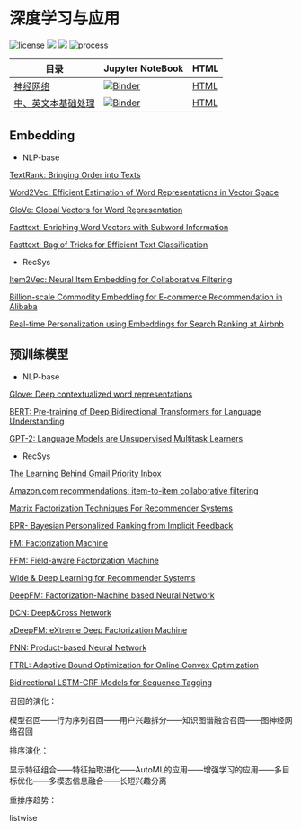 # 深度学习与应用

[![license](https://img.shields.io/badge/license-MIT-blue)](https://github.com/sbl-sdsc/mmtf-spark/blob/master/LICENSE)   ![](https://img.shields.io/badge/python-3.7-brightgreen?logo=python) ![](https://img.shields.io/badge/tensorflow-2.0-brightengreen?logo=tensorflow) ![process](https://img.shields.io/badge/process-building-yellow)

| 目录                                                         | Jupyter NoteBook                                             | HTML                                                         |
| ------------------------------------------------------------ | ------------------------------------------------------------ | ------------------------------------------------------------ |
| [神经网络](https://nbviewer.jupyter.org/github/LibertyDream/deep_learning/blob/master/DL/neural_network.ipynb) | [![Binder](https://mybinder.org/badge_logo.svg)](https://mybinder.org/v2/gh/LibertyDream/deep_learning/master?filepath=DL%2Fneural_network.ipynb) | [HTML](https://libertydream.github.io/deep_learning/DL/neural_network.html) |
| [中、英文本基础处理](https://nbviewer.jupyter.org/github/LibertyDream/deep_learning/blob/master/DL/en_zh_base_processing.ipynb) | [![Binder](https://mybinder.org/badge_logo.svg)](https://mybinder.org/v2/gh/LibertyDream/deep_learning/master?filepath=DL%2Fen_zh_base_processing.ipynb) | [HTML](https://libertydream.github.io/deep_learning/DL/en_zh_base_processing.html) |

## Embedding

- NLP-base

[TextRank: Bringing Order into Texts](https://www.aclweb.org/anthology/W04-3252.pdf)

[Word2Vec: Efficient Estimation of Word Representations in Vector Space](https://arxiv.org/pdf/1301.3781)

[GloVe: Global Vectors for Word Representation](https://nlp.stanford.edu/pubs/glove.pdf)

[Fasttext: Enriching Word Vectors with Subword Information](https://arxiv.org/pdf/1607.04606)

[Fasttext: Bag of Tricks for Efficient Text Classification](https://arxiv.org/pdf/1607.01759)

- RecSys

[Item2Vec: Neural Item Embedding for Collaborative Filtering](https://arxiv.org/vc/arxiv/papers/1603/1603.04259v2.pdf)

[Billion-scale Commodity Embedding for E-commerce
Recommendation in Alibaba](https://arxiv.org/abs/1803.02349)

[Real-time Personalization using Embeddings for Search
Ranking at Airbnb](https://astro.temple.edu/~tua95067/kdd2018.pdf)

## 预训练模型

- NLP-base

[Glove: Deep contextualized word representations](https://arxiv.org/pdf/1802.05365)

[BERT: Pre-training of Deep Bidirectional Transformers for Language Understanding](https://arxiv.org/pdf/1810.04805)

[GPT-2: Language Models are Unsupervised Multitask Learners](https://d4mucfpksywv.cloudfront.net/better-language-models/language_models_are_unsupervised_multitask_learners.pdf)

- RecSys

[The Learning Behind Gmail Priority Inbox](https://research.google.com/pubs/archive/36955.pdf)

[Amazon.com recommendations: item-to-item collaborative filtering](https://www.cs.umd.edu/~samir/498/Amazon-Recommendations.pdf)

[Matrix Factorization Techniques For Recommender Systems](https://datajobs.com/data-science-repo/Recommender-Systems-[Netflix].pdf)

[BPR- Bayesian Personalized Ranking from Implicit Feedback](https://arxiv.org/pdf/1205.2618)

[FM: Factorization Machine]( https://www.csie.ntu.edu.tw/~b97053/paper/Rendle2010FM.pdf)

[FFM: Field-aware Factorization Machine](https://www.csie.ntu.edu.tw/~cjlin/papers/ffm.pdf)

[Wide & Deep Learning for Recommender Systems](https://arxiv.org/pdf/1606.07792)

[DeepFM: Factorization-Machine based Neural Network](https://www.ijcai.org/proceedings/2017/0239.pdf)

[DCN: Deep&Cross Network](https://arxiv.org/pdf/1708.05123.pdf)

[xDeepFM: eXtreme Deep Factorization Machine](https://arxiv.org/pdf/1803.05170.pdf)

[PNN: Product-based Neural Network](https://arxiv.org/pdf/1611.00144.pdf)



[FTRL: Adaptive Bound Optimization for Online Convex Optimization](https://research.google.com/pubs/archive/36483.pdf)

[Bidirectional LSTM-CRF Models for Sequence Tagging](https://arxiv.org/pdf/1508.01991)

召回的演化：

模型召回——行为序列召回——用户兴趣拆分——知识图谱融合召回——图神经网络召回

排序演化：

显示特征组合——特征抽取进化——AutoML的应用——增强学习的应用——多目标优化——多模态信息融合——长短兴趣分离

重排序趋势：

listwise